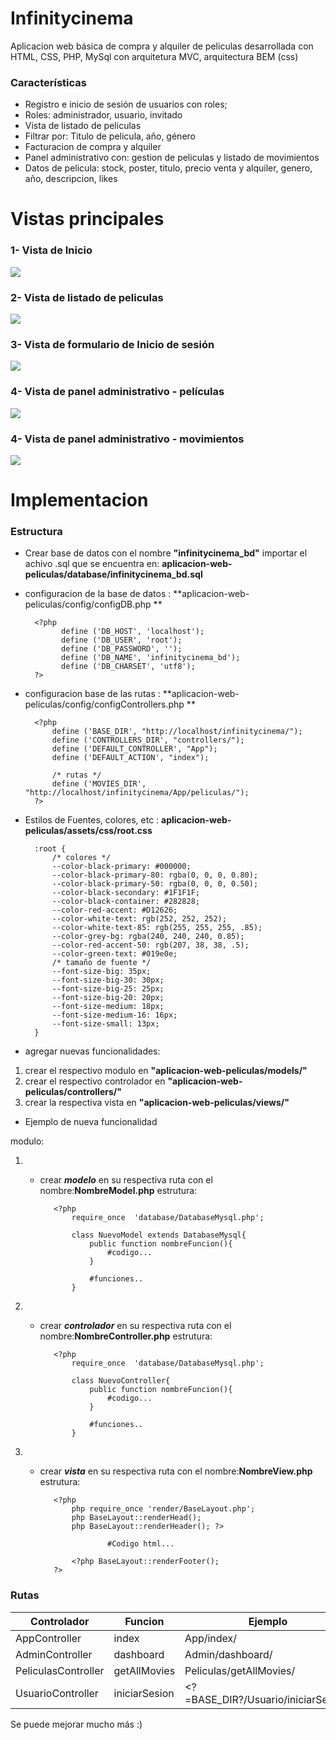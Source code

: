 # Infinitycinema

Aplicacion web básica de compra y alquiler de peliculas desarrollada con HTML, CSS, PHP, MySql con arquitetura MVC, arquitectura BEM (css)

### Características

- Registro e inicio de sesión de usuarios con roles;
- Roles: administrador, usuario, invitado
- Vista de listado de peliculas
- Filtrar por: Titulo de pelicula, año, género
- Facturacion de compra y alquiler
- Panel administrativo con: gestion de peliculas y listado de movimientos
- Datos de pelicula: stock, poster, titulo, precio venta y alquiler, genero, año, descripcion, likes
# Vistas principales

### 1- Vista de Inicio
![](https://raw.githubusercontent.com/jCisneros12/aplicacion-web-peliculas/main/capturas/captura-home.png)

### 2- Vista de listado de peliculas

![](https://github.com/jCisneros12/aplicacion-web-peliculas/blob/main/capturas/captura-peliculas.png?raw=true)

### 3- Vista de formulario de Inicio de sesión

![](https://github.com/jCisneros12/aplicacion-web-peliculas/blob/main/capturas/captura-login.png?raw=true)


### 4- Vista de panel administrativo - películas

![](https://github.com/jCisneros12/aplicacion-web-peliculas/blob/main/capturas/captura-dashboard.png?raw=true)

### 4- Vista de panel administrativo - movimientos

![](https://github.com/jCisneros12/aplicacion-web-peliculas/blob/main/capturas/captura-movimientos.png?raw=true)

# Implementacion

### Estructura

- Crear base de datos con el nombre **"infinitycinema_bd"** importar el achivo .sql que se encuentra en: 
**aplicacion-web-peliculas/database/infinitycinema_bd.sql**

- configuracion de la base de datos :
**aplicacion-web-peliculas/config/configDB.php **

		<?php
			  define ('DB_HOST', 'localhost');
			  define ('DB_USER', 'root');
			  define ('DB_PASSWORD', '');
			  define ('DB_NAME', 'infinitycinema_bd');
			  define ('DB_CHARSET', 'utf8');
		?>
		

- configuracion base de las rutas :
**aplicacion-web-peliculas/config/configControllers.php **

		<?php
			define ('BASE_DIR', "http://localhost/infinitycinema/");
			define ('CONTROLLERS_DIR', "controllers/");
			define ('DEFAULT_CONTROLLER', "App");
			define ('DEFAULT_ACTION', "index");

			/* rutas */
			define ('MOVIES_DIR', "http://localhost/infinitycinema/App/peliculas/");
		?>
		

- Estilos de Fuentes, colores, etc  :
**aplicacion-web-peliculas/assets/css/root.css**

		:root {
			/* colores */
			--color-black-primary: #000000;
			--color-black-primary-80: rgba(0, 0, 0, 0.80);
			--color-black-primary-50: rgba(0, 0, 0, 0.50);
			--color-black-secondary: #1F1F1F;
			--color-black-container: #282828;
			--color-red-accent: #D12626;
			--color-white-text: rgb(252, 252, 252);
			--color-white-text-85: rgb(255, 255, 255, .85);
			--color-grey-bg: rgba(240, 240, 240, 0.85);
			--color-red-accent-50: rgb(207, 38, 38, .5);
			--color-green-text: #019e0e;
			/* tamaño de fuente */
			--font-size-big: 35px;
			--font-size-big-30: 30px;
			--font-size-big-25: 25px;
			--font-size-big-20: 20px;
			--font-size-medium: 18px;
			--font-size-medium-16: 16px;
			--font-size-small: 13px;
		}
		

- agregar nuevas funcionalidades:

1. crear el respectivo modulo en **"aplicacion-web-peliculas/models/"**
2. crear el respectivo controlador en **"aplicacion-web-peliculas/controllers/"**
3. crear la respectiva vista en **"aplicacion-web-peliculas/views/"**

- Ejemplo de nueva funcionalidad

modulo:

1. - crear ***modelo*** en su respectiva ruta con el nombre:**NombreModel.php**
estrutura:
			
			<?php
				require_once  'database/DatabaseMysql.php';
			
				class NuevoModel extends DatabaseMysql{
					public function nombreFuncion(){
						#codigo...
					}
					
					#funciones..
				}

2. - crear ***controlador*** en su respectiva ruta con el nombre:**NombreController.php**
estrutura:
			
			<?php
				require_once  'database/DatabaseMysql.php';
				
				class NuevoController{
					public function nombreFuncion(){
						#codigo...
					}
					
					#funciones..
				}

3. - crear ***vista*** en su respectiva ruta con el nombre:**NombreView.php**
estrutura:
		
		
			<?php
				php require_once 'render/BaseLayout.php';
				php BaseLayout::renderHead(); 
				php BaseLayout::renderHeader(); ?>

						#Codigo html...

				<?php BaseLayout::renderFooter(); 
			?>

### Rutas
                    
Controlador  | Funcion | Ejemplo
------------- | ------------- | -------------
AppController  | index | <?=BASE_DIR?>App/index/ 
AdminController  | dashboard | <?=BASE_DIR?>Admin/dashboard/ 
PeliculasController  | getAllMovies | <?=BASE_DIR?>Peliculas/getAllMovies/ 
UsuarioController  | iniciarSesion | <?=BASE_DIR?/Usuario/iniciarSesion/ 


Se puede mejorar mucho más :)


